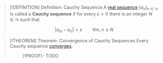 >[!DEFINITION] Definition: Cauchy Sequence
>A [real sequence](../Real%20Sequence.md) $(a_n)_{n\in\mathbb{N}}$ is called a **Cauchy sequence** if for every $\varepsilon \gt 0$ there is an integer $N \in \mathbb{N}$ such that
>
>$$|a_m - a_n| \lt \varepsilon \qquad \forall m,n \ge N$$

>[!THEOREM] Theorem: Convergence of Cauchy Sequences
>Every Cauchy sequence [converges](Sequence%20Convergence.md).
>
>>[!PROOF]-
>>TODO
